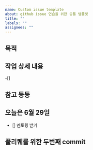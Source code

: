```yaml
---
name: Custom issue template
about: github issue 연습을 위한 공통 템플릿
title: ""
labels: ""
assignees: ""
---
```


## 목적

>

## 작업 상세 내용

-[]

## 참고 등등


## 오늘은 6월 29일

- [] 멘토링 받기

## 풀리퀘를 위한 두번째 commit
